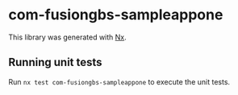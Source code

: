 # com-fusiongbs-sampleappone

This library was generated with [Nx](https://nx.dev).

## Running unit tests

Run `nx test com-fusiongbs-sampleappone` to execute the unit tests.
